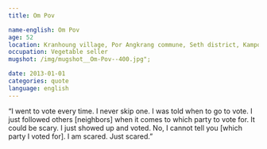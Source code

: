 ```yaml
---
title: Om Pov

name-english: Om Pov
age: 52
location: Kranhoung village, Por Angkrang commune, Seth district, Kampong Speu province
occupation: Vegetable seller 
mugshot: /img/mugshot__Om-Pov--400.jpg"; 

date: 2013-01-01
categories: quote
language: english
---
```


“I went to vote every time. I never skip one. I was told when to go to vote. I just followed others [neighbors] when it comes to which party to vote for. It could be scary. I just showed up and voted. No, I cannot tell you [which party I voted for]. I am scared. Just scared.”